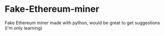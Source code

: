 # Fake-Ethereum-miner
Fake Ethereum miner made with python, would be great to get suggestions (i'm only learning)

